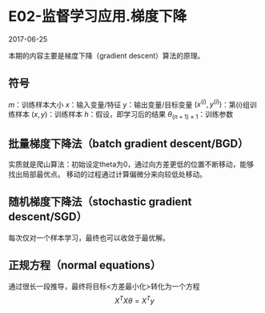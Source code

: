 E02-监督学习应用.梯度下降
====

2017-06-25

本期的内容主要是梯度下降（gradient descent）算法的原理。

符号
----
$m$：训练样本大小
$x$：输入变量/特征
$y$：输出变量/目标变量
$\left(x^{\left(i\right)} , y^{\left(i\right)}\right)$：第(i)组训练样本
$\left(x,y\right)$：训练样本
$h$：假设，即学习后的结果
$\theta_{\left(n+1\right)\times 1}$：训练参数

批量梯度下降法（batch gradient descent/BGD）
----
实质就是爬山算法：初始设定theta为0，通过向方差更低的位置不断移动，能够找出局部最优点。
移动的过程通过计算偏微分来向较低处移动。

随机梯度下降法（stochastic gradient descent/SGD）
----
每次仅对一个样本学习，最终也可以收敛于最优解。

正规方程（normal equations）
----
通过很长一段推导，最终将目标<方差最小化>转化为一个方程$$X^{T}X\theta=X^{T}y$$
